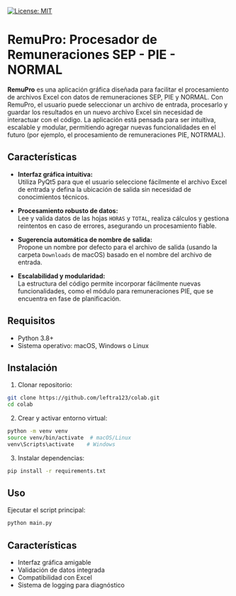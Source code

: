 [![License: MIT](https://img.shields.io/badge/License-MIT-yellow.svg)](https://opensource.org/licenses/MIT)

# RemuPro: Procesador de Remuneraciones  SEP - PIE - NORMAL

**RemuPro** es una aplicación gráfica diseñada para facilitar el procesamiento de archivos Excel con datos de remuneraciones SEP, PIE y NORMAL. Con RemuPro, el usuario puede seleccionar un archivo de entrada, procesarlo y guardar los resultados en un nuevo archivo Excel sin necesidad de interactuar con el código. La aplicación está pensada para ser intuitiva, escalable y modular, permitiendo agregar nuevas funcionalidades en el futuro (por ejemplo, el procesamiento de remuneraciones PIE, NOTRMAL).

## Características

- **Interfaz gráfica intuitiva:**  
  Utiliza PyQt5 para que el usuario seleccione fácilmente el archivo Excel de entrada y defina la ubicación de salida sin necesidad de conocimientos técnicos.

- **Procesamiento robusto de datos:**  
  Lee y valida datos de las hojas `HORAS` y `TOTAL`, realiza cálculos y gestiona reintentos en caso de errores, asegurando un procesamiento fiable.

- **Sugerencia automática de nombre de salida:**  
  Propone un nombre por defecto para el archivo de salida (usando la carpeta `Downloads` de macOS) basado en el nombre del archivo de entrada.

- **Escalabilidad y modularidad:**  
  La estructura del código permite incorporar fácilmente nuevas funcionalidades, como el módulo para remuneraciones PIE, que se encuentra en fase de planificación.


## Requisitos
- Python 3.8+
- Sistema operativo: macOS, Windows o Linux

## Instalación

1. Clonar repositorio:
```bash
git clone https://github.com/leftra123/colab.git
cd colab
```

2. Crear y activar entorno virtual:
```bash
python -m venv venv
source venv/bin/activate  # macOS/Linux
venv\Scripts\activate    # Windows
```

3. Instalar dependencias:
```bash
pip install -r requirements.txt
```

## Uso
Ejecutar el script principal:
```bash
python main.py
```

## Características
- Interfaz gráfica amigable
- Validación de datos integrada
- Compatibilidad con Excel
- Sistema de logging para diagnóstico